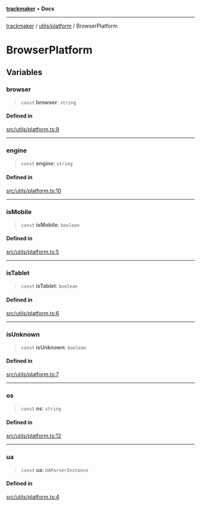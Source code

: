 [**trackmaker**](../../../README.md) • **Docs**

***

[trackmaker](../../../modules.md) / [utils/platform](../README.md) / BrowserPlatform

# BrowserPlatform

## Variables

### browser

> `const` **browser**: `string`

#### Defined in

[src/utils/platform.ts:9](https://github.com/Anson2251/trackmaker/blob/542e2b29ae5b4a888f6d924839d95f01680fd96f/src/utils/platform.ts#L9)

***

### engine

> `const` **engine**: `string`

#### Defined in

[src/utils/platform.ts:10](https://github.com/Anson2251/trackmaker/blob/542e2b29ae5b4a888f6d924839d95f01680fd96f/src/utils/platform.ts#L10)

***

### isMobile

> `const` **isMobile**: `boolean`

#### Defined in

[src/utils/platform.ts:5](https://github.com/Anson2251/trackmaker/blob/542e2b29ae5b4a888f6d924839d95f01680fd96f/src/utils/platform.ts#L5)

***

### isTablet

> `const` **isTablet**: `boolean`

#### Defined in

[src/utils/platform.ts:6](https://github.com/Anson2251/trackmaker/blob/542e2b29ae5b4a888f6d924839d95f01680fd96f/src/utils/platform.ts#L6)

***

### isUnknown

> `const` **isUnknown**: `boolean`

#### Defined in

[src/utils/platform.ts:7](https://github.com/Anson2251/trackmaker/blob/542e2b29ae5b4a888f6d924839d95f01680fd96f/src/utils/platform.ts#L7)

***

### os

> `const` **os**: `string`

#### Defined in

[src/utils/platform.ts:12](https://github.com/Anson2251/trackmaker/blob/542e2b29ae5b4a888f6d924839d95f01680fd96f/src/utils/platform.ts#L12)

***

### ua

> `const` **ua**: `UAParserInstance`

#### Defined in

[src/utils/platform.ts:4](https://github.com/Anson2251/trackmaker/blob/542e2b29ae5b4a888f6d924839d95f01680fd96f/src/utils/platform.ts#L4)
